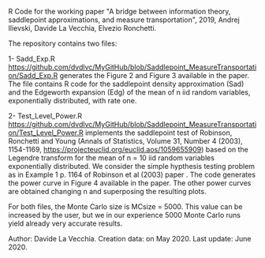 R Code for the working paper "A bridge between information theory, saddlepoint approximations,
and measure transportation", 2019, Andrej Ilievski, Davide La Vecchia, Elvezio Ronchetti.

The repository contains two files:

1- Sadd_Exp.R https://github.com/dvdlvc/MyGitHub/blob/Saddlepoint_MeasureTransportation/Sadd_Exp.R  generates the Figure 2 and Figure 3 available in the paper. The file contains R code for the saddlepoint density approximation (Sad) and the Edgeworth expansion (Edg) of the mean of n iid random variables, exponentially distributed, with rate one.

2- Test_Level_Power.R https://github.com/dvdlvc/MyGitHub/blob/Saddlepoint_MeasureTransportation/Test_Level_Power.R 
implements the saddlepoint test of Robinson, Ronchetti and Young (Annals of Statistics, Volume 31, Number 4 (2003), 1154-1169, 
https://projecteuclid.org/euclid.aos/1059655909) based on the Legendre transform for the mean 
of n = 10 iid random variables exponentially distributed. We consider the simple hypthesis testing problem as in Example 1 p. 
1164 of Robinson et al (2003) paper . The code generates the power curve in Figure 4 available in the paper. The other power 
curves are obtained changing n and superposing the resulting plots.

For both files, the Monte Carlo size is MCsize = 5000. This value can be increased by the user, but we in our experience 5000 Monte Carlo runs yield already very accurate results. 

Author: Davide La Vecchia. Creation data: on May 2020. Last update: June 2020. 
